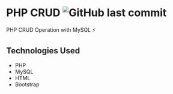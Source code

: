 # PHP CRUD ![GitHub last commit](https://img.shields.io/github/last-commit/ruhulaminparvez/php-crud?color=white&label=CRUD%20Operation&logo=php&logoColor=white&style=plastic)
PHP CRUD Operation with MySQL ⚡

## Technologies Used
- PHP
- MySQL
- HTML
- Bootstrap
